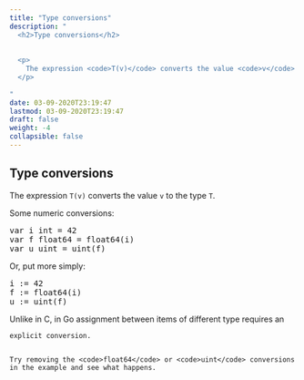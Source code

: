 ```yaml
---
title: "Type conversions"
description: "
  <h2>Type conversions</h2>
  
  
  <p>
    The expression <code>T(v)</code> converts the value <code>v</code> to the type <code>T</code>.
  </p>
  
"
date: 03-09-2020T23:19:47
lastmod: 03-09-2020T23:19:47
draft: false
weight: -4
collapsible: false
---
```


  <h2>Type conversions</h2>
  
  
  <p>
    The expression <code>T(v)</code> converts the value <code>v</code> to the type <code>T</code>.
  </p>
  

  
  <p>
    Some numeric conversions:
  </p>
  

  
  <pre>var i int = 42
var f float64 = float64(i)
var u uint = uint(f)</pre>
  

  
  <p>
    Or, put more simply:
  </p>
  

  
  <pre>i := 42
f := float64(i)
u := uint(f)</pre>
  

  
  <p>
    Unlike in C, in Go assignment between items of different type requires an


    explicit conversion.


    Try removing the <code>float64</code> or <code>uint</code> conversions in the example and see what happens.
  </p>
  

	
		
	


                                                